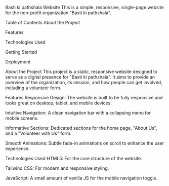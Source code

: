 Basti ki pathshala Website
This is a simple, responsive, single-page website for the non-profit organization "Basti ki pathshala".

Table of Contents
About the Project

Features

Technologies Used

Getting Started

Deployment

About the Project
This project is a static, responsive website designed to serve as a digital presence for "Basti ki pathshala". It aims to provide an overview of the organization, its mission, and how people can get involved, including a volunteer form.

Features
Responsive Design: The website is built to be fully responsive and looks great on desktop, tablet, and mobile devices.

Intuitive Navigation: A clean navigation bar with a collapsing menu for mobile screens.

Informative Sections: Dedicated sections for the home page, "About Us", and a "Volunteer with Us" form.

Smooth Animations: Subtle fade-in animations on scroll to enhance the user experience.

Technologies Used
HTML5: For the core structure of the website.

Tailwind CSS: For modern and responsive styling.

JavaScript: A small amount of vanilla JS for the mobile navigation toggle.

